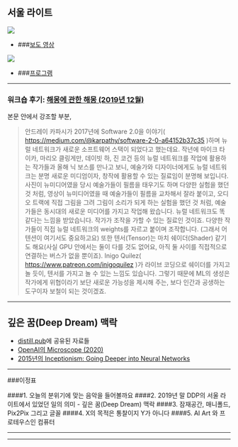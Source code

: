 ## 서울 라이트

![](https://trello-attachments.s3.amazonaws.com/5ebc9c0f7d60d2269d444c61/520x330/29820930bf4fa595ca421bf519d14106/image.png)

- ###[보도 영상](https://youtu.be/eVRGFXizebc?t=14)

![](https://trello-attachments.s3.amazonaws.com/5ebc9c0f7d60d2269d444c61/1200x642/81ae390a6c8459adf98ec74682441ec3/image.png)

- ###[프로그램](http://www.ddp.or.kr/event/detail/1974?menuId=20)

----

### 워크숍 후기: [해몽에 관한 해몽  (2019년 12월)](https://bit.ly/2LlJEzU)

본문 안에서 강조할 부분,

> 안드레이 카파시가 2017년에 Software 2.0을 이야기( https://medium.com/@karpathy/software-2-0-a64152b37c35 )하며 뉴럴 네트워크가 새로운 소프트웨어 스택이 되었다고 했는데요. 작년에 마이크 타이카, 마리오 클링게만, 데이빗 하, 진 코건 등의 뉴럴 네트워크를 작업에 활용하는 작가들과 올해 닉 보스를 만나고 보니, 예술가와 디자이너에게도 뉴럴 네트워크는 분명 새로운 미디엄이자, 창작에 활용할 수 있는 질료임이 분명해 보입니다. 사진이 뉴미디어였을 당시 예술가들이 필름을 태우기도 하며 다양한 실험을 했던 것 처럼, 영상이 뉴미디어였을 때 예술가들이 필름을 교차해서 잘라 붙이고, 오디오 트랙에 직접 그림을 그려 그림이 소리가 되게 하는 실험을 했던 것 처럼, 예술가들은 동시대의 새로운 미디어를 가지고 작업해 왔습니다. 뉴럴 네트워크도 똑같다는 느낌을 받았습니다. 작가가 조작을 가할 수 있는 질료인 것이죠. 다양한 작가들이 직접 뉴럴 네트워크의 weights를 자르고 붙이며 조작합니다. (그래서 어텐션이 여기서도 중요하고요) 또한 텐서(Tensor)는 마치 쉐이더(Shader) 같기도 해요(사실 GPU 안에서는 둘이 다를 것도 없어요, 아직 둘 사이를 직접적으로 연결하는 버스가 없을 뿐이죠). Inigo Quilez( https://www.patreon.com/inigoquilez )가 라이브 코딩으로 쉐이더를 가지고 놀 듯이, 텐서를 가지고 놀 수 있는 느낌도 있습니다. 그렇기 때문에 ML의 생성은 작가에게 위협이라기 보단 새로운 가능성을 제시해 주는, 보다 인간과 공생하는 도구이자 보철이 되는 것이겠죠. 

----

## 깊은 꿈(Deep Dream) 맥락

- [distill.pub](https://distill.pub)에 공유된 자료들
- [OpenAI의 Microscope (2020)](https://openai.com/blog/microscope)
- [2015년의 Inceptionism: Going Deeper into Neural Networks](https://ai.googleblog.com/2015/06/inceptionism-going-deeper-into-neural.html)

----

###이정표

####<jump>1. 오늘의 분위기에 맞는 음악을 들어볼까요</jump>
####<jump>2. 2019년 말 DDP의 서울 라이트에서 있었던 일의 의미 - 깊은 꿈(Deep Dream) 맥락</jump>
####<jump>3. 잠재공간, 매니폴드, Pix2Pix 그리고 글꼴</jump>
####<jump>4. X의 목적은 통찰이지 Y가 아니다</jump>
####<jump>5. AI Art 와 프로테우스인 컴퓨터</jump>

<hr>
<hr>